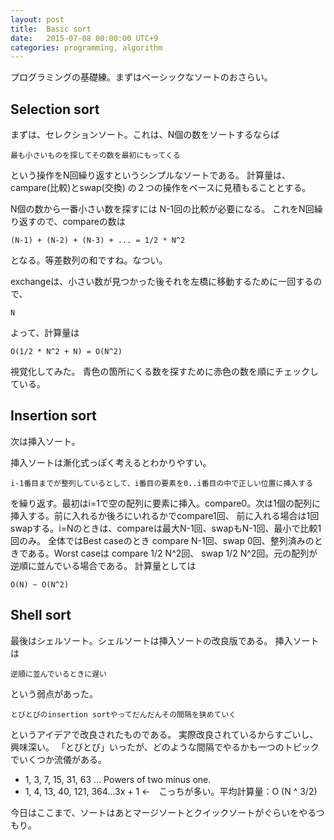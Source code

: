 ```yaml
---
layout: post
title:  Basic sort
date:   2015-07-08 00:00:00 UTC+9
categories: programming, algorithm
---
```


<script type="text/javascript"
         src="http://kumabook.github.io/kumagorithm/javascripts/dist/kumagorithm.js">
</script>

プログラミングの基礎練。まずはベーシックなソートのおさらい。

## Selection sort

まずは、セレクションソート。これは、N個の数をソートするならば


```
最も小さいものを探してその数を最初にもってくる
```

という操作をN回繰り返すというシンプルなソートである。
計算量は、campare(比較)とswap(交換) の２つの操作をベースに見積もることとする。

N個の数から一番小さい数を探すには N-1回の比較が必要になる。
これをN回繰り返すので、compareの数は

```
(N-1) + (N-2) + (N-3) + ... = 1/2 * N^2
```

となる。等差数列の和ですね。なつい。

exchangeは、小さい数が見つかった後それを左橋に移動するために一回するので、

```
N
```

よって、計算量は

```
O(1/2 * N^2 + N) = O(N^2)
```

視覚化してみた。
青色の箇所にくる数を探すために赤色の数を順にチェックしている。


<div id="selection-sort-container"></div>

<script type="text/javascript">
  var container = document.getElementById('selection-sort-container');
  kumagorithm.render(container, "selection-sort");
</script>

## Insertion sort

次は挿入ソート。

挿入ソートは漸化式っぽく考えるとわかりやすい。

```
i-1番目までが整列しているとして、i番目の要素を0..i番目の中で正しい位置に挿入する
```

を繰り返す。最初はi=1で空の配列に要素に挿入。compare0。次は1個の配列に挿入する。前に入れるか後ろにいれるかでcompare1回、
前に入れる場合は1回swapする。i=Nのときは、compareは最大N-1回、swapもN-1回、最小で比較1回のみ。
全体ではBest caseのとき compare N-1回、swap 0回、整列済みのときである。Worst caseは compare 1/2 N^2回、
swap 1/2 N^2回。元の配列が逆順に並んでいる場合である。
計算量としては

```
O(N) ~ O(N^2)
```

<div id="insertion-sort-container"></div>
<script type="text/javascript">
  var insertion = document.getElementById('insertion-sort-container');
  kumagorithm.render(insertion, "insertion-sort");
</script>

## Shell sort

最後はシェルソート。シェルソートは挿入ソートの改良版である。
挿入ソートは

```
逆順に並んでいるときに遅い
```

という弱点があった。

```
とびとびのinsertion sortやってだんだんその間隔を狭めていく
```

というアイデアで改良されたものである。
実際改良されているからすごいし、興味深い。
「とびとび」いったが、どのような間隔でやるかも一つのトピックでいくつか流儀がある。

- 1, 3, 7, 15, 31, 63 … Powers of two minus one.
- 1, 4, 13, 40, 121, 364…3x + 1 ←　こっちが多い。平均計算量：O (N ^ 3/2)

<div id="shell-sort-container"></div>
<script type="text/javascript">
  var insertion = document.getElementById('shell-sort-container');
  kumagorithm.render(insertion, "shell-sort");
</script>

今日はここまで、ソートはあとマージソートとクイックソートがぐらいをやるつもり。
